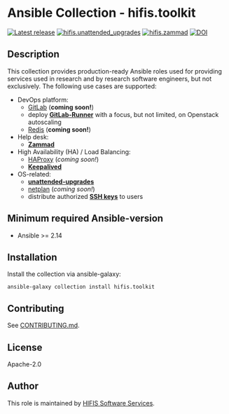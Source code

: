 <!--
SPDX-FileCopyrightText: Helmholtz Centre for Environmental Research (UFZ)
SPDX-FileCopyrightText: Helmholtz-Zentrum Dresden-Rossendorf (HZDR)

SPDX-License-Identifier: Apache-2.0
-->

# Ansible Collection - hifis.toolkit

[![Latest release](https://img.shields.io/github/v/release/hifis-net/ansible-collection-toolkit)](https://github.com/hifis-net/ansible-collection-toolkit/releases)
[![hifis.unattended_upgrades](https://github.com/hifis-net/ansible-collection-toolkit/actions/workflows/unattended_upgrades.yml/badge.svg)](https://github.com/hifis-net/ansible-collection-toolkit/actions/workflows/unattended_upgrades.yml)
[![hifis.zammad](https://github.com/hifis-net/ansible-collection-toolkit/actions/workflows/zammad.yml/badge.svg)](https://github.com/hifis-net/ansible-collection-toolkit/actions/workflows/zammad.yml)
[![DOI](https://zenodo.org/badge/495697576.svg)](https://zenodo.org/doi/10.5281/zenodo.11147483)

## Description

This collection provides production-ready Ansible roles used for providing services used in research and by research
software engineers, but not exclusively. The following use cases are supported:

* DevOps platform:
    * [GitLab](https://github.com/hifis-net/ansible-role-gitlab) (**coming soon!**)
    * deploy [**GitLab-Runner**](roles/gitlab_runner) with a focus, but not limited, on Openstack autoscaling
    * [Redis](https://github.com/hifis-net/ansible-role-redis) (**coming soon!**)
* Help desk:
    * [**Zammad**](roles/zammad)
* High Availability (HA) / Load Balancing:
    * [HAProxy](https://github.com/hifis-net/ansible-role-haproxy) (*coming soon!*)
    * [**Keepalived**](roles/keepalived)
* OS-related:
    * [**unattended-upgrades**](roles/unattended_upgrades)
    * [netplan](https://github.com/hifis-net/ansible-role-gitlab-netplan) (*coming soon!*)
    * distribute authorized [**SSH keys**](role/ssh_keys) to users

## Minimum required Ansible-version

* Ansible >= 2.14

## Installation

Install the collection via ansible-galaxy:

```shell
ansible-galaxy collection install hifis.toolkit
```

## Contributing

See [CONTRIBUTING.md](CONTRIBUTING.md).

## License

Apache-2.0

## Author

This role is maintained by [HIFIS Software Services](https://www.hifis.net/).

